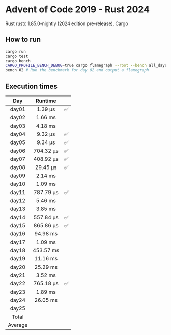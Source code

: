 # Advent of Code 2019 - Rust 2024

Rust rustc 1.85.0-nightly (2024 edition pre-release), Cargo

## How to run
```sh
cargo run
cargo test
cargo bench
CARGO_PROFILE_BENCH_DEBUG=true cargo flamegraph --root --bench all_days -- --
bench 02 # Run the benchmark for day 02 and output a flamegraph
```

## Execution times

| Day     | Runtime      |     |
| :-----: | :----------: | :-: |
| day01   |     1.39 µs  |  ✅  |
| day02   |     1.66 ms  |     |
| day03   |     4.18 ms  |     |
| day04   |     9.32 µs  |  ✅  |
| day05   |     9.34 µs  |  ✅  |
| day06   |   704.32 µs  |  ✅  |
| day07   |   408.92 µs  |  ✅  |
| day08   |    29.45 µs  |  ✅  |
| day09   |     2.14 ms  |     |
| day10   |     1.09 ms  |     |
| day11   |   787.79 µs  |  ✅  |
| day12   |     5.46 ms  |     |
| day13   |     3.85 ms  |     |
| day14   |   557.84 µs  |  ✅  |
| day15   |   865.86 µs  |  ✅  |
| day16   |    94.98 ms  |     |
| day17   |     1.09 ms  |     |
| day18   |   453.57 ms  |     |
| day19   |    11.16 ms  |     | 
| day20   |    25.29 ms  |     |
| day21   |     3.52 ms  |     |
| day22   |   765.18 µs  |  ✅  |
| day23   |     1.89 ms  |     |
| day24   |    26.05 ms  |     |
| day25   |              |     |
| Total   |              |     |
| Average |              |     |